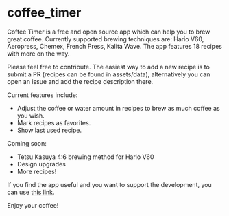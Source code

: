 # coffee_timer

Coffee Timer is a free and open source app which can help you to brew great coffee. Currently supported brewing techniques are: Hario V60, Aeropress, Chemex, French Press, Kalita Wave. The app features 18 recipes with more on the way.

Please feel free to contribute. The easiest way to add a new recipe is to submit a PR (recipes can be found in assets/data), alternatively you can open an issue and add the recipe description there.

Current features include:
- Adjust the coffee or water amount in recipes to brew as much coffee as you wish.
- Mark recipes as favorites.
- Show last used recipe.

Coming soon:
- Tetsu Kasuya 4:6 brewing method for Hario V60
- Design upgrades
- More recipes!

If you find the app useful and you want to support the development, you can use [this link](https://www.buymeacoffee.com/timercoffee).

Enjoy your coffee!